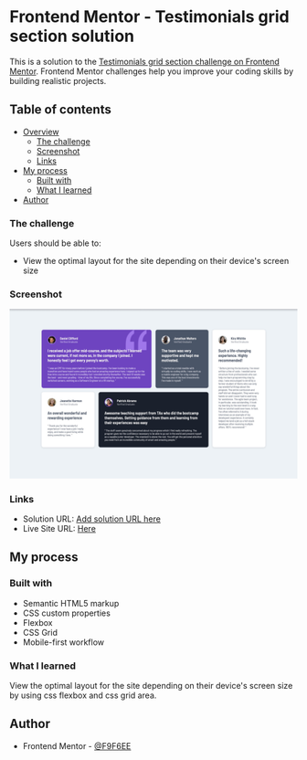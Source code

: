 # Frontend Mentor - Testimonials grid section solution

This is a solution to the [Testimonials grid section challenge on Frontend Mentor](https://www.frontendmentor.io/challenges/testimonials-grid-section-Nnw6J7Un7). Frontend Mentor challenges help you improve your coding skills by building realistic projects.

## Table of contents

- [Overview](#overview)
  - [The challenge](#the-challenge)
  - [Screenshot](#screenshot)
  - [Links](#links)
- [My process](#my-process)
  - [Built with](#built-with)
  - [What I learned](#what-i-learned)
- [Author](#author)

### The challenge

Users should be able to:

- View the optimal layout for the site depending on their device's screen size

### Screenshot

![](./images/screenshot.jpg)

### Links

- Solution URL: [Add solution URL here](https://your-solution-url.com)
- Live Site URL: [Here]([https://your-live-site-url.com](https://f9f6ee.github.io/Testimonials-grid-section-challenge-on-Frontend-Mentor/))

## My process

### Built with

- Semantic HTML5 markup
- CSS custom properties
- Flexbox
- CSS Grid
- Mobile-first workflow

### What I learned

View the optimal layout for the site depending on their device's screen size by using css flexbox and css grid area.

## Author

- Frontend Mentor - [@F9F6EE](https://www.frontendmentor.io/profile/F9F6EE)
